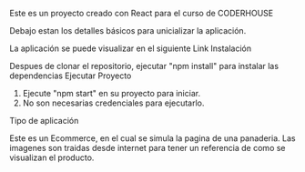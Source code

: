 Este es un proyecto creado con React para el curso de CODERHOUSE

Debajo estan los detalles básicos para unicializar la aplicación. 

La aplicación se puede visualizar en el siguiente Link
Instalación

Despues de clonar el repositorio, ejecutar "npm install" para instalar las dependencias
Ejecutar Proyecto

1. Ejecute "npm start" en su proyecto para iniciar.
2. No son necesarias credenciales para ejecutarlo.

Tipo de aplicación

Este es un Ecommerce, en el cual se simula la pagina de una panaderia. Las imagenes son traidas desde internet para tener un referencia de como se visualizan el producto.


